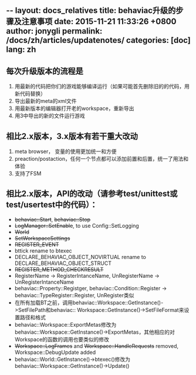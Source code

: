 --
layout: docs_relatives
title: behaviac升级的步骤及注意事项
date: 2015-11-21 11:33:26 +0800
author: jonygli
permalink: /docs/zh/articles/updatenotes/
categories: [doc]
lang: zh
---

## 每次升级版本的流程是
1. 用最新的代码把你们的游戏能够编译运行（如果可能首先删除旧的的代码，用新代码替换）
2. 导出最新的meta的xml文件
3. 用最新版本的编辑器打开老的workspace，重新导出
4. 用3中导出的新的文件运行游戏

## 相比2.x版本，3.x版本有若干重大改动
1. meta browser， 变量的使用更加统一和方便
2. preaction/postaction，任何一个节点都可以添加前置和后置，统一了用法和体验
3. 支持了FSM

## 相比2.x版本，API的改动（请参考test/unittest或test/usertest中的代码）：
* ~~behaviac::Start~~, ~~behaviac::Stop~~
* ~~LogManager::SetEnable~~, to use Config::SetLogging
* ~~World~~
* ~~SetWorkspaceSettings~~
* ~~REGISTER_EVENT~~
* bttick rename to btexec
* DECLARE_BEHAVIAC_OBJECT_NOVIRTUAL rename to DECLARE_BEHAVIAC_OBJECT_STRUCT
* ~~REGISTER_METHOD_CHECKRESULT~~
* RegisterName  -> RegisterIntanceName, UnRegisterName  -> UnRegisterIntanceName
* behaviac::Property::Registger, behaviac::Condition::Register  -> behaviac::TypeRegister::Register, UnRegister类似
* 在所有加载BT之前，调用behaviac::Workspace::GetInstance()->SetFilePath和behaviac:: Workspace::GetInstance()->SetFileFormat来设置路径和格式
* behaviac::Workspace::ExportMetas修改为behaviac::Workspace::GetInstance()->ExportMetas，其他相应的对Workspace的函数的调用也要类似的修改
* ~~Workspace::LogFrames~~ and ~~Workspace::HandleRequests~~ removed, Workspace::DebugUpdate added
* behaviac::World::GetInstance()->btexec()修改为behaviac::Workspace::GetInstance()->Update()
